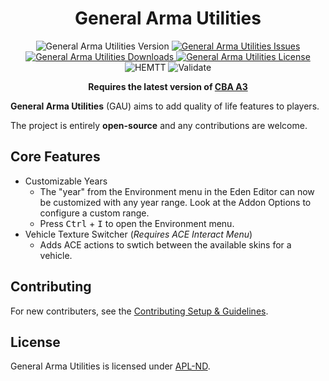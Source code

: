 <!-- If you want to make changes to this README, you need to also modify the README.md in the docs folder as well -->

<h1 align="center">General Arma Utilities</h1>
<p align="center">
    <img src="https://img.shields.io/badge/Version-1.0.1-blue?style=flat-square" alt="General Arma Utilities Version">
    <a href="https://github.com/DartsArmaMods/GeneralArmaUtilities/issues">
        <img src="https://img.shields.io/github/issues-raw/DartsArmaMods/GeneralArmaUtilities.svg?style=flat-square&label=Issues" alt="General Arma Utilities Issues">
    </a>
    <a href="https://steamcommunity.com/sharedfiles/filedetails/?id=3346952826">
        <img src="https://img.shields.io/steam/downloads/3346952826.svg?style=flat-square&label=Downloads" alt="General Arma Utilities Downloads">
    </a>
    <a href="https://github.com/DartsArmaMods/GeneralArmaUtilities/blob/master/LICENSE">
        <img src="https://img.shields.io/badge/License-APL ND-red?style=flat-square" alt="General Arma Utilities License">
    </a>
    <br>
    <img src="https://img.shields.io/github/actions/workflow/status/DartsArmaMods/GeneralArmaUtilities/hemtt.yml?style=flat-square&label=HEMTT" alt="HEMTT">
    <img src="https://img.shields.io/github/actions/workflow/status/DartsArmaMods/GeneralArmaUtilities/arma.yml?style=flat-square&label=Validate" alt="Validate">
</p>

<p align="center">
    <b>Requires the latest version of <a href="https://github.com/CBATeam/CBA_A3/releases/latest">CBA A3</a></b>
</p>

**General Arma Utilities** (GAU) aims to add quality of life features to players.

The project is entirely **open-source** and any contributions are welcome.

## Core Features
- Customizable Years
  - The "year" from the Environment menu in the Eden Editor can now be customized with any year range. Look at the Addon Options to configure a custom range.
  - Press <kbd>Ctrl</kbd> + <kbd>I</kbd> to open the Environment menu.
- Vehicle Texture Switcher (*Requires ACE Interact Menu*)
  - Adds ACE actions to swtich between the available skins for a vehicle.

## Contributing
For new contributers, see the [Contributing Setup & Guidelines](./.github/CONTRIBUTING.md).

## License
General Arma Utilities is licensed under [APL-ND](./LICENSE.md).